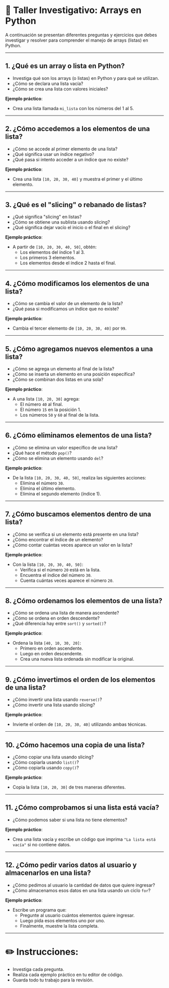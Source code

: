 # 🧠 Taller Investigativo: Arrays en Python

A continuación se presentan diferentes preguntas y ejercicios que debes investigar y resolver para comprender el manejo de arrays (listas) en Python.

---

## 1. ¿Qué es un array o lista en Python?

- Investiga qué son los arrays (o listas) en Python y para qué se utilizan.
- ¿Cómo se declara una lista vacía?
- ¿Cómo se crea una lista con valores iniciales?

**Ejemplo práctico**:
- Crea una lista llamada `mi_lista` con los números del 1 al 5.

---

## 2. ¿Cómo accedemos a los elementos de una lista?

- ¿Cómo se accede al primer elemento de una lista?
- ¿Qué significa usar un índice negativo?
- ¿Qué pasa si intento acceder a un índice que no existe?

**Ejemplo práctico**:
- Crea una lista `[10, 20, 30, 40]` y muestra el primer y el último elemento.

---

## 3. ¿Qué es el "slicing" o rebanado de listas?

- ¿Qué significa "slicing" en listas?
- ¿Cómo se obtiene una sublista usando slicing?
- ¿Qué significa dejar vacío el inicio o el final en el slicing?

**Ejemplo práctico**:
- A partir de `[10, 20, 30, 40, 50]`, obtén:
  - Los elementos del índice 1 al 3.
  - Los primeros 3 elementos.
  - Los elementos desde el índice 2 hasta el final.

---

## 4. ¿Cómo modificamos los elementos de una lista?

- ¿Cómo se cambia el valor de un elemento de la lista?
- ¿Qué pasa si modificamos un índice que no existe?

**Ejemplo práctico**:
- Cambia el tercer elemento de `[10, 20, 30, 40]` por `99`.

---

## 5. ¿Cómo agregamos nuevos elementos a una lista?

- ¿Cómo se agrega un elemento al final de la lista?
- ¿Cómo se inserta un elemento en una posición específica?
- ¿Cómo se combinan dos listas en una sola?

**Ejemplo práctico**:
- A una lista `[10, 20, 30]` agrega:
  - El número `40` al final.
  - El número `15` en la posición 1.
  - Los números `50` y `60` al final de la lista.

---

## 6. ¿Cómo eliminamos elementos de una lista?

- ¿Cómo se elimina un valor específico de una lista?
- ¿Qué hace el método `pop()`?
- ¿Cómo se elimina un elemento usando `del`?

**Ejemplo práctico**:
- De la lista `[10, 20, 30, 40, 50]`, realiza las siguientes acciones:
  - Elimina el número `30`.
  - Elimina el último elemento.
  - Elimina el segundo elemento (índice 1).

---

## 7. ¿Cómo buscamos elementos dentro de una lista?

- ¿Cómo se verifica si un elemento está presente en una lista?
- ¿Cómo encontrar el índice de un elemento?
- ¿Cómo contar cuántas veces aparece un valor en la lista?

**Ejemplo práctico**:
- Con la lista `[10, 20, 30, 40, 50]`:
  - Verifica si el número `20` está en la lista.
  - Encuentra el índice del número `30`.
  - Cuenta cuántas veces aparece el número `20`.

---

## 8. ¿Cómo ordenamos los elementos de una lista?

- ¿Cómo se ordena una lista de manera ascendente?
- ¿Cómo se ordena en orden descendente?
- ¿Qué diferencia hay entre `sort()` y `sorted()`?

**Ejemplo práctico**:
- Ordena la lista `[40, 10, 30, 20]`:
  - Primero en orden ascendente.
  - Luego en orden descendente.
  - Crea una nueva lista ordenada sin modificar la original.

---

## 9. ¿Cómo invertimos el orden de los elementos de una lista?

- ¿Cómo invertir una lista usando `reverse()`?
- ¿Cómo invertir una lista usando slicing?

**Ejemplo práctico**:
- Invierte el orden de `[10, 20, 30, 40]` utilizando ambas técnicas.

---

## 10. ¿Cómo hacemos una copia de una lista?

- ¿Cómo copiar una lista usando slicing?
- ¿Cómo copiarla usando `list()`?
- ¿Cómo copiarla usando `copy()`?

**Ejemplo práctico**:
- Copia la lista `[10, 20, 30]` de tres maneras diferentes.

---

## 11. ¿Cómo comprobamos si una lista está vacía?

- ¿Cómo podemos saber si una lista no tiene elementos?

**Ejemplo práctico**:
- Crea una lista vacía y escribe un código que imprima `"La lista está vacía"` si no contiene datos.

---

## 12. ¿Cómo pedir varios datos al usuario y almacenarlos en una lista?

- ¿Cómo pedimos al usuario la cantidad de datos que quiere ingresar?
- ¿Cómo almacenamos esos datos en una lista usando un ciclo `for`?

**Ejemplo práctico**:
- Escribe un programa que:
  - Pregunte al usuario cuántos elementos quiere ingresar.
  - Luego pida esos elementos uno por uno.
  - Finalmente, muestre la lista completa.

---

# ✏️ Instrucciones:

- Investiga cada pregunta.
- Realiza cada ejemplo práctico en tu editor de código.
- Guarda todo tu trabajo para la revisión.
